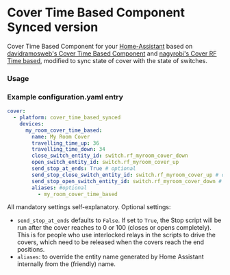 # Cover Time Based Component Synced version

Cover Time Based Component for your [Home-Assistant](http://www.home-assistant.io) based on [davidramosweb's Cover Time Based Component](https://github.com/davidramosweb/home-assistant-custom-components-cover-time-based) and [nagyrobi's Cover RF Time based](https://github.com/nagyrobi/home-assistant-custom-components-cover-rf-time-based/),
modified to sync state of cover with the state of switches.

### Usage

### Example configuration.yaml entry
```yaml
cover:
  - platform: cover_time_based_synced
    devices:
      my_room_cover_time_based:
        name: My Room Cover
        travelling_time_up: 36
        travelling_time_down: 34
        close_switch_entity_id: switch.rf_myroom_cover_down
        open_switch_entity_id: switch.rf_myroom_cover_up
        send_stop_at_ends: True # optional
        send_stop_close_switch_entity_id: switch.rf_myroom_cover_up # optional
        send_stop_open_switch_entity_id: switch.rf_myroom_cover_down # optional
        aliases: #optional
          - my_room_cover_time_based
```

All mandatory settings self-explanatory. 
Optional settings:
- `send_stop_at_ends` defaults to `False`. If set to `True`, the Stop script will be run after the cover reaches to 0 or 100 (closes or opens completely). This is for people who use interlocked relays in the scripts to drive the covers, which need to be released when the covers reach the end positions.
- `aliases`: to override the entity name generated by Home Assistant internally from the (friendly) name. 
